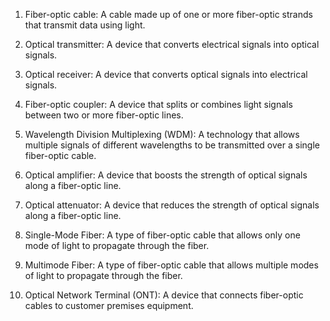 1. Fiber-optic cable: A cable made up of one or more fiber-optic strands that transmit data using light.

2. Optical transmitter: A device that converts electrical signals into optical signals.

3. Optical receiver: A device that converts optical signals into electrical signals.

4. Fiber-optic coupler: A device that splits or combines light signals between two or more fiber-optic lines.

5. Wavelength Division Multiplexing (WDM): A technology that allows multiple signals of different wavelengths to be transmitted over a single fiber-optic cable.

6. Optical amplifier: A device that boosts the strength of optical signals along a fiber-optic line.

7. Optical attenuator: A device that reduces the strength of optical signals along a fiber-optic line.

8. Single-Mode Fiber: A type of fiber-optic cable that allows only one mode of light to propagate through the fiber.

9. Multimode Fiber: A type of fiber-optic cable that allows multiple modes of light to propagate through the fiber.

10. Optical Network Terminal (ONT): A device that connects fiber-optic cables to customer premises equipment.
